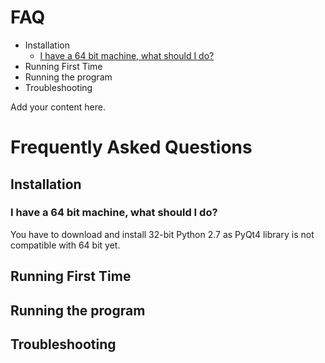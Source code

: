 # FAQ #
  * Installation
    * [I have a 64 bit machine, what should I do?](FAQ#I_have_a_64_bit_machine,_what_should_I_do?.md)
  * Running First Time
  * Running the program
  * Troubleshooting

Add your content here.


# Frequently Asked Questions #

## Installation ##
### I have a 64 bit machine, what should I do? ###
You have to download and install 32-bit Python 2.7 as PyQt4 library is not compatible with 64 bit yet.

## Running First Time ##
## Running the program ##
## Troubleshooting ##